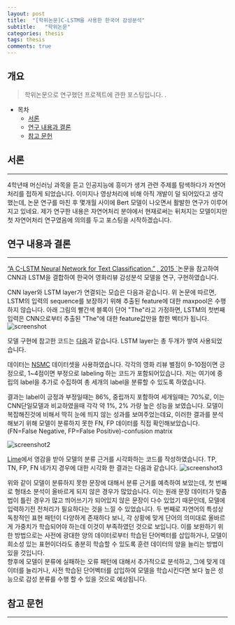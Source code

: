 ```yaml
---
layout: post
title:  "[학위논문]C-LSTM을 사용한 한국어 감성분석"
subtitle:   "학위논문"
categories: thesis
tags: thesis
comments: true
---
```


## 개요
> 학위논문으로 연구했던 프로젝트에 관한 포스팅입니다. .

- 목차
	- [서론](#서론) 
	- [연구 내용과 결론](#연구-내용과-결론)
	- [참고 문헌](#참고문헌)
  

## 서론 
---

4학년때 머신러닝 과목을 듣고 인공지능에 흥미가 생겨 관련 주제를 탐색하다가 자연어처리를 접하게 되었습니다. 이미지나 영상처리에 비해 아직 개발이 덜 되어있다고 생각했는데, 논문 연구를 마친 후 몇개월 사이에 Bert 모델이 나오면서 활발한 연구가 이루어지고 있네요. 
제가 연구한 내용은 자연어처리 분야에서 현재로써는 뒤처지는 모델이지만 첫 자연어처리 연구였음에 의의를 두고 포스팅을 시작하겠습니다. 

## 연구 내용과 결론  
---

[“A C-LSTM Neural Network for Text Classification.” , 2015 `](https://arxiv.org/abs/1511.08630)논문을 참고하여 CNN과 LSTM을 결합하여 한국어 영화리뷰 감성분석 모델을 연구, 구현하였습니다. 

CNN layer와 LSTM layer가 연결되는 모습은 다음과 같습니다. 위 논문에 따르면, LSTM의 입력의 sequence를 보장하기 위해 추출된 feature에 대한 maxpool은 수행하지 않습니다. 아래 그림의 빨간색 블록이 단어 "The"라고 가정하면, LSTM의 첫번째 입력은 CNN으로부터 추출된 "The"에 대한 feature값만을 합한 벡터가 됩니다.  
![screenshot](https://leesohyang.github.io/assets/img/post_img/thesis1.png)

모델 구현에 참고한 코드는 [다음](https://github.com/zackhy/TextClassification)과 같습니다. LSTM layer는 총 두개가 쌓여 사용되었습니다.

데이터는 [NSMC](https://github.com/e9t/nsmc) 데이터셋을 사용하였습니다. 각각의 영화 리뷰 별점이 9-10점이면 긍정으로, 1~4점이면 부정으로 labeling 하는 코드가 포함되어있습니다. 저는 여기에 중립의 label을 추가로 수집하여 총 세개의 label을 분류할 수 있도록 하였습니다.    

결과는 label이 긍정과 부정일때는 86%, 중립까지 포함하여 세개일때는 70%로, 이는 CNN단일모델과 비교하였을때 각각 약 1%, 2% 가량 높은 성능을 보였습니다. 모델이 복잡해진것에 비해서 딱히 눈에 띄지 않는 성과를 보여주었는데요, 이러한 결과를 분석해보기 위해 모델이 분류하지 못한 FN, FP 데이터를 직접 확인해보았습니다. 
(FN=False Negative, FP=False Positive)-confusion matrix

![screenshot2](https://leesohyang.github.io/assets/img/post_img/thesis2.PNG)

[Lime](https://dreamgonfly.github.io/2017/11/05/LIME.html)에서 영감을 받아 모델의 분류 근거를 시각화하는 코드를 작성하였습니다. TP, TN, FP, FN 네가지 경우에 대한 시각화 한 결과는 다음과 같습니다. 
![screenshot3](https://leesohyang.github.io/assets/img/post_img/4.png)


위와 같이 모델이 분류하지 못한 문장에 대해서 분류 근거를 예측하여 보았는데, 첫 번째로 형태소 분석이 올바르게 되지 않은 경우가 많았습니다. 이는 원래 문장 데이터가 맞춤법이 틀린 경우가 많고 띄어쓰기가 되어있지 않은 문장이 다수 있었기 때문인데, 모델에 입력하기전 전처리가 필요하다는 것을 느낄 수 있었습니다. 두 번째로 자연어의 특성상 독창적인 표현 패턴이 다양하게 존재하다 보니, 각 상황에 맞게 단어의 의미대로 올바르게 가중치가 학습되어야 하는데 이것이 부족하였던 것으로 보입니다. 이를 보완하기 위한 방법으로는 사전에 광대한 양의 데이터로부터 학습된 단어벡터를 삽입하거나, 모델이 희소성 있는 표현이더라도 충분히 학습할 수 있도록 훈련 데이터의 양을 늘리는 방법이 있을 것입니다.  
향후에 모델이 분류에 실패하는 오류 패턴에 대해서 추가적으로 분석하고, 그에 맞게 데이터를 늘리거나, 사전 학습된 단어벡터를 삽입하여 모델을 학습시킨다면 보다 높은 성능으로 감성 분류를 수행 할 수 있을 것으로 예상됩니다. 

## 참고 문헌 
---